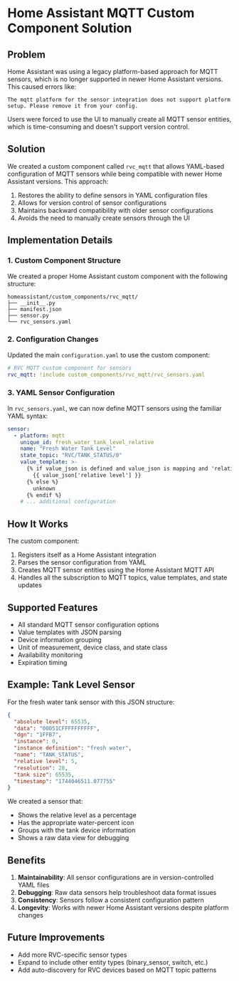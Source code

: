 # Home Assistant MQTT Custom Component Solution

## Problem

Home Assistant was using a legacy platform-based approach for MQTT sensors, which is no longer supported in newer Home Assistant versions. This caused errors like:

```
The mqtt platform for the sensor integration does not support platform setup. Please remove it from your config.
```

Users were forced to use the UI to manually create all MQTT sensor entities, which is time-consuming and doesn't support version control.

## Solution

We created a custom component called `rvc_mqtt` that allows YAML-based configuration of MQTT sensors while being compatible with newer Home Assistant versions. This approach:

1. Restores the ability to define sensors in YAML configuration files
2. Allows for version control of sensor configurations
3. Maintains backward compatibility with older sensor configurations
4. Avoids the need to manually create sensors through the UI

## Implementation Details

### 1. Custom Component Structure

We created a proper Home Assistant custom component with the following structure:

```
homeassistant/custom_components/rvc_mqtt/
├── __init__.py
├── manifest.json
├── sensor.py
└── rvc_sensors.yaml
```

### 2. Configuration Changes

Updated the main `configuration.yaml` to use the custom component:

```yaml
# RVC MQTT custom component for sensors
rvc_mqtt: !include custom_components/rvc_mqtt/rvc_sensors.yaml
```

### 3. YAML Sensor Configuration

In `rvc_sensors.yaml`, we can now define MQTT sensors using the familiar YAML syntax:

```yaml
sensor:
  - platform: mqtt
    unique_id: fresh_water_tank_level_relative
    name: "Fresh Water Tank Level"
    state_topic: "RVC/TANK_STATUS/0"
    value_template: >-
      {% if value_json is defined and value_json is mapping and 'relative level' in value_json %}
        {{ value_json['relative level'] }}
      {% else %}
        unknown
      {% endif %}
    # ... additional configuration
```

## How It Works

The custom component:

1. Registers itself as a Home Assistant integration
2. Parses the sensor configuration from YAML
3. Creates MQTT sensor entities using the Home Assistant MQTT API
4. Handles all the subscription to MQTT topics, value templates, and state updates

## Supported Features

- All standard MQTT sensor configuration options
- Value templates with JSON parsing
- Device information grouping
- Unit of measurement, device class, and state class
- Availability monitoring
- Expiration timing

## Example: Tank Level Sensor

For the fresh water tank sensor with this JSON structure:

```json
{
  "absolute level": 65535,
  "data": "00051CFFFFFFFFFF",
  "dgn": "1FFB7",
  "instance": 0,
  "instance definition": "fresh water",
  "name": "TANK_STATUS",
  "relative level": 5,
  "resolution": 28,
  "tank size": 65535,
  "timestamp": "1744046511.077755"
}
```

We created a sensor that:
- Shows the relative level as a percentage
- Has the appropriate water-percent icon
- Groups with the tank device information
- Shows a raw data view for debugging

## Benefits

1. **Maintainability**: All sensor configurations are in version-controlled YAML files
2. **Debugging**: Raw data sensors help troubleshoot data format issues
3. **Consistency**: Sensors follow a consistent configuration pattern
4. **Longevity**: Works with newer Home Assistant versions despite platform changes

## Future Improvements

- Add more RVC-specific sensor types
- Expand to include other entity types (binary_sensor, switch, etc.)
- Add auto-discovery for RVC devices based on MQTT topic patterns
